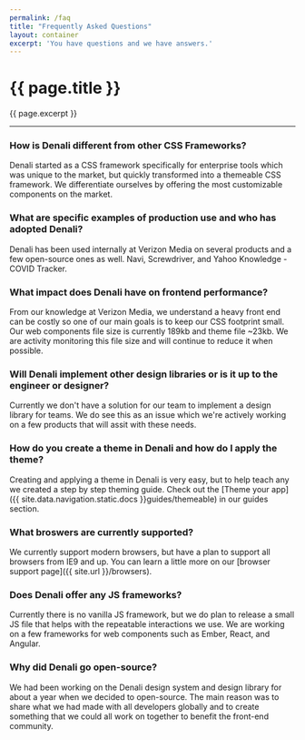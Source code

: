 ```yaml
---
permalink: /faq
title: "Frequently Asked Questions"
layout: container
excerpt: 'You have questions and we have answers.'
---
```


# {{ page.title }}
{{ page.excerpt }}


***


### How is Denali different from other CSS Frameworks?
Denali started as a CSS framework specifically for enterprise tools which was unique to the market, but quickly transformed into a themeable CSS framework. We differentiate ourselves by offering the most customizable components on the market.

### What are specific examples of production use and who has adopted Denali?
Denali has been used internally at Verizon Media on several products and a few open-source ones as well. Navi, Screwdriver, and Yahoo Knowledge - COVID Tracker.

### What impact does Denali have on frontend performance?
From our knowledge at Verizon Media, we understand a heavy front end can be costly so one of our main goals is to keep our CSS footprint small. Our web components file size is currently 189kb and theme file ~23kb. We are activity monitoring this file size and will continue to reduce it when possible.

### Will Denali implement other design libraries or is it up to the engineer or designer?
Currently we don't have a solution for our team to implement a design library for teams. We do see this as an issue which we're actively working on a few products that will assit with these needs.

### How do you create a theme in Denali and how do I apply the theme?
Creating and applying a theme in Denali is very easy, but to help teach any we created a step by step theming guide. Check out the [Theme your app]({{ site.data.navigation.static.docs }}guides/themeable) in our guides section.

### What broswers are currently supported?
We currently support modern browsers, but have a plan to support all browsers from IE9 and up. You can learn a little more on our [browser support page]({{ site.url }}/browsers).

### Does Denali offer any JS frameworks?
Currently there is no vanilla JS framework, but we do plan to release a small JS file that helps with the repeatable interactions we use. We are working on a few frameworks for web components such as Ember, React, and Angular.

### Why did Denali go open-source?
We had been working on the Denali design system and design library for about a year when we decided to open-source. The main reason was to share what we had made with all developers globally and to create something that we could all work on together to benefit the front-end community.